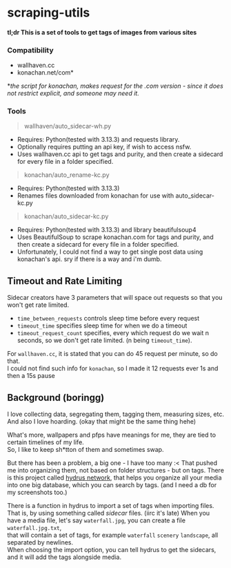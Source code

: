 # scraping-utils

#### tl;dr This is a set of tools to get tags of images from various sites

### Compatibility
- wallhaven.cc
- konachan.net/com*

**the script for konachan, makes request for the .com version - since it does not restrict explicit, and someone may need it.*

### Tools
> wallhaven/auto_sidecar-wh.py
- Requires: Python(tested with 3.13.3) and requests library.
 - Optionally requires putting an api key, if wish to access nsfw.
 - Uses wallhaven.cc api to get tags and purity, and then create a sidecard for every file in a folder specified.
> konachan/auto_rename-kc.py
 - Requires: Python(tested with 3.13.3)
 - Renames files downloaded from konachan for use with auto_sidecar-kc.py
> konachan/auto_sidecar-kc.py
 - Requires: Python(tested with 3.13.3) and library beautifulsoup4
 - Uses BeautifulSoup to scrape konachan.com for tags and purity, and then create a sidecard for every file in a folder specified.
 - Unfortunately, I could not find a way to get single post data using konachan's api. sry if there is a way and i'm dumb.

## Timeout and Rate Limiting
Sidecar creators have 3 parameters that will space out requests so that you won't get rate limited.  
- `time_between_requests` controls sleep time before every request
- `timeout_time` specifies sleep time for when we do a timeout
- `timeout_request_count` specifies, every which request do we wait n seconds, so we don't get rate limited. (n being `timeout_time`).

For `wallhaven.cc`, it is stated that you can do 45 request per minute, so do that.  
I could not find such info for `konachan`, so I made it 12 requests ever 1s and then a 15s pause

## Background (boringg)
I love collecting data, segregating them, tagging them, measuring sizes, etc.  
And also I love hoarding. (okay that might be the same thing hehe)  

What's more, wallpapers and pfps have meanings for me, they are tied to certain timelines of my life.  
So, I like to keep sh*tton of them and sometimes swap.  

But there has been a problem, a big one - I have too many :<
That pushed me into organizing them, not based on folder structures - but on tags.
There is this project called [hydrus network](https://hydrusnetwork.github.io/hydrus/index.html), that helps you organize all your media into one big database, which you can search by tags. (and I need a db for my screenshots too.)

There is a function in hydrus to import a set of tags when importing files.
That is, by using something called *sidecar* files. (iirc it's late)
When you have a media file, let's say  `waterfall.jpg`, 
you can create a file `waterfall.jpg.txt`,  
that will contain a set of tags, for example `waterfall` `scenery` `landscape`, all separated by newlines.  
When choosing the import option, you can tell hydrus to get the sidecars, and it will add the tags alongside media.